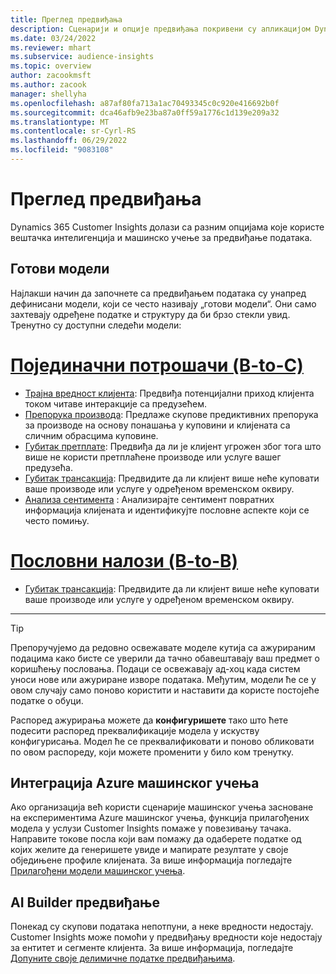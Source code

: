```yaml
---
title: Преглед предвиђања
description: Сценарији и опције предвиђања покривени су апликацијом Dynamics 365 Customer Insights.
ms.date: 03/24/2022
ms.reviewer: mhart
ms.subservice: audience-insights
ms.topic: overview
author: zacookmsft
ms.author: zacook
manager: shellyha
ms.openlocfilehash: a87af80fa713a1ac70493345c0c920e416692b0f
ms.sourcegitcommit: dca46afb9e23ba87a0ff59a1776c1d139e209a32
ms.translationtype: MT
ms.contentlocale: sr-Cyrl-RS
ms.lasthandoff: 06/29/2022
ms.locfileid: "9083108"
---
```

# <a name="predictions-overview"></a>Преглед предвиђања

Dynamics 365 Customer Insights долази са разним опцијама које користе вештачка интелигенција и машинско учење за предвиђање података. 

## <a name="out-of-box-models"></a>Готови модели

Најлакши начин да започнете са предвиђањем података су унапред дефинисани модели, који се често називају „готови модели“. Они само захтевају одређене податке и структуру да би брзо стекли увид. Тренутно су доступни следећи модели: 

# <a name="individual-consumers-b-to-c"></a>[Појединачни потрошачи (B-to-C)](#tab/b2c)

- [Трајна вредност клијента](predict-customer-lifetime-value.md): Предвиђа потенцијални приход клијента током читаве интеракције са предузећем.
- [Препорука производа](predict-product-recommendation.md): Предлаже скупове предиктивних препорука за производе на основу понашања у куповини и клијената са сличним обрасцима куповине.
- [Губитак претплате](predict-subscription-churn.md): Предвиђа да ли је клијент угрожен због тога што више не користи претплаћене производе или услуге вашег предузећа.
- [Губитак трансакција](predict-transactional-churn.md): Предвидите да ли клијент више неће куповати ваше производе или услуге у одређеном временском оквиру.
- [Анализа сентимента](sentiment-analysis.md) : Анализирајте сентимент повратних информација клијената и идентификујте пословне аспекте који се често помињу.

# <a name="business-accounts-b-to-b"></a>[Пословни налози (B-to-B)](#tab/b2b)

- [Губитак трансакција](predict-transactional-churn.md): Предвидите да ли клијент више неће куповати ваше производе или услуге у одређеном временском оквиру.

---

> [!TIP]
> Препоручујемо да редовно освежавате моделе кутија са ажурираним подацима како бисте се уверили да тачно обавештавају ваш предмет о коришћењу пословања. Подаци се освежавају ад-хоц када систем уноси нове или ажуриране изворе података. Међутим, модели ће се у овом случају само поново користити и наставити да користе постојеће податке о обуци.
> 
> Распоред ажурирања можете да **конфигуришете** тако што ћете подесити распоред преквалификације модела у искуству конфигурисања. Модел ће се преквалификовати и поново обликовати по овом распореду, који можете променити у било ком тренутку.


## <a name="azure-machine-learning-integration"></a>Интеграција Azure машинског учења

Ако организација већ користи сценарије машинског учења засноване на експериментима Azure машинског учења, функција прилагођених модела у услузи Customer Insights помаже у повезивању тачака. Направите токове посла који вам помажу да одаберете податке од којих желите да генеришете увиде и мапирате резултате у своје обједињене профиле клијената. За више информација погледајте [Прилагођени модели машинског учења](custom-models.md).

## <a name="ai-builder-prediction"></a>AI Builder предвиђање

Понекад су скупови података непотпуни, а неке вредности недостају. Customer Insights може помоћи у предвиђању вредности које недостају за ентитет и сегменте клијента. За више информација, погледајте [Допуните своје делимичне податке предвиђањима](predictions.md).
